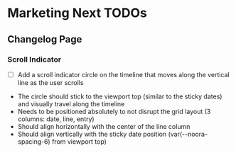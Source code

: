 # Marketing Next TODOs

## Changelog Page

### Scroll Indicator
- [ ] Add a scroll indicator circle on the timeline that moves along the vertical line as the user scrolls
- The circle should stick to the viewport top (similar to the sticky dates) and visually travel along the timeline
- Needs to be positioned absolutely to not disrupt the grid layout (3 columns: date, line, entry)
- Should align horizontally with the center of the line column
- Should align vertically with the sticky date position (var(--noora-spacing-6) from viewport top)

